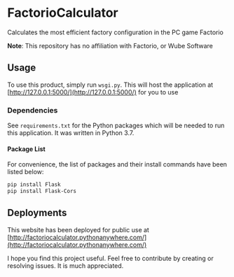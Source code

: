 # FactorioCalculator
Calculates the most efficient factory configuration in the PC game Factorio

**Note**: This repository has no affiliation with Factorio, or Wube Software

## Usage
To use this product, simply run `wsgi.py`. 
This will host the application at [http://127.0.0.1:5000/](http://127.0.0.1:5000/) for you to use

### Dependencies
See `requirements.txt` for the Python packages which will be needed to run this application.
It was written in Python 3.7.

#### Package List
For convenience, the list of packages and their install commands have been listed below:
```bash
pip install Flask
pip install Flask-Cors
```

## Deployments
This website has been deployed for public use at [http://factoriocalculator.pythonanywhere.com/](http://factoriocalculator.pythonanywhere.com/)

I hope you find this project useful. Feel free to contribute by creating or resolving issues. It is much appreciated.